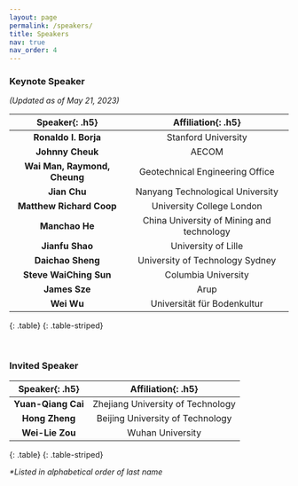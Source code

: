 ```yaml
---
layout: page
permalink: /speakers/
title: Speakers
nav: true
nav_order: 4
---
```


### Keynote Speaker

_(Updated as of May 21, 2023)_

|      **Speaker**{: .h5}      |          **Affiliation**{: .h5}           |
| :--------------------------: | :---------------------------------------: |
|     **Ronaldo I. Borja**     |            Stanford University            |
|       **Johnny Cheuk**       |                   AECOM                   |
| **Wai Man, Raymond, Cheung** |      Geotechnical Engineering Office      |
|         **Jian Chu**         |     Nanyang Technological University      |
|   **Matthew Richard Coop**   |         University College London         |
|        **Manchao He**        | China University of Mining and technology |
|       **Jianfu Shao**        |            University of Lille            |
|      **Daichao Sheng**       |      University of Technology Sydney      |
|    **Steve WaiChing Sun**    |            Columbia University            |
|        **James Sze**         |                   Arup                    |
|          **Wei Wu**          |        Universität für Bodenkultur        |
{: .table}
{: .table-striped}

<br>

### Invited Speaker

| **Speaker**{: .h5} |      **Affiliation**{: .h5}       |
| :----------------: | :-------------------------------: |
| **Yuan-Qiang Cai** | Zhejiang University of Technology |
|   **Hong Zheng**   | Beijing University of Technology  |
|  **Wei-Lie Zou**   |         Wuhan University          |
{: .table}
{: .table-striped}



_*Listed in alphabetical order of last name_
